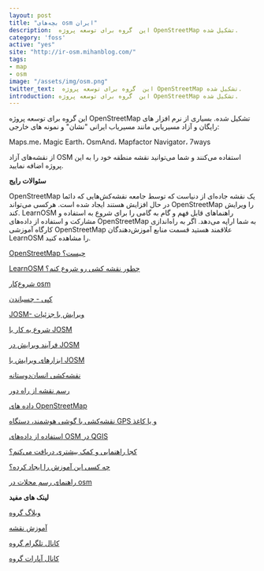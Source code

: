 ```yaml
---
layout: post
title: "بچه‌های osm ایران"
description:  این  گروه برای توسعه پروژه OpenStreetMap تشکیل شده.
category: 'foss'
active: "yes"
site: "http://ir-osm.mihanblog.com/"
tags:
- map
- osm
image: "/assets/img/osm.png"
twitter_text:  این  گروه برای توسعه پروژه OpenStreetMap تشکیل شده.
introduction: این  گروه برای توسعه پروژه OpenStreetMap تشکیل شده.
---
```


این  گروه برای توسعه پروژه OpenStreetMap تشکیل شده. بسیاری از نرم افزار های رایگان و آزاد مسیریابی مانند مسیریاب ایرانی "نشان" و نمونه های خارجی:

 Maps.me، Magic Earth، OsmAnd، Mapfactor Navigator، 7ways

از نقشه‌های آزاد OSM استفاده می‌کنند و شما می‌توانید نقشه منطقه خود را به این پروژه اضافه نمایید.






<p class="text-center" ><strong> سئوالات رایج </strong></p>

  OpenStreetMap یک نقشه جاده‌ای از دنیاست که توسط جامعه نقشه‌کش‌هایی که دائما در حال افزایش هستند ایجاد شده است.
 هرکسی می‌تواند OpenStreetMap را ویرایش کند.  LearnOSM راهنماهای قابل فهم و گام به گامی را برای شروع به استفاده و مشارکت و استفاده از داده‌های OpenStreetMap به شما اراپه می‌دهد. اگر به راه‌اندازی کارگاه آموزشی OpenStreetMap علاقمند هستید قسمت منابع آموزش‌دهندگان LearnOSM را مشاهده کنید.


[OpenStreetMap چیست؟](/introduction/)

[LearnOSM چطور نقشه کشی رو شروع کنم؟](/beginner/)

[شروع‌کار osm](/start-osm/)

[کپی - چسباندن](/copy-past/)

[JOSM- ویرایش با جزئیات](/josm/)

[شروع به کار با JOSM](/start-josm/)

[فرآیند ویرایش در JOSM](josm-more)

[ابزارهای ویرایش با JOSM](/josm-tools/)

[نقشه‌کشی انسان‌دوستانه](/humanitarian/)

[رسم نقشه از راه دور](/remote-mapping/)

[داده های OpenStreetMap ](/osm-data/)

[نقشه‌کشی با گوشی هوشمند، دستگاه GPS و یا کاغذ](/mobile_mapping/)

[استفاده از داده‌های OSM در QGIS](/osm-qgis/)

[کجا راهنمایی و کمک بیشتری دریافت می‌کنم؟](/moving-forward/)

[چه کسی این آموزش را ایجاد کرده؟](https://learnosm.org/fa/contribute/)

[راهنمای رسم محلات در osm](/draw-neighbourhood/)

<p class="text-center" ><strong> لینک های مفید </strong></p>


 [وبلاگ گروه](http://ir-osm.mihanblog.com/)

[آموزش نقشه](http://ir-osm.mihanblog.com/post/5)

[کانال تلگرام گروه](https://t.me/openstreetmapir)

[کانال آپارات گروه](http://www.aparat.com/v/6h7G3)

